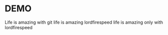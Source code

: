 # DEMO
Life is amazing with git
life is amazing lordfirespeed
life is amazing only with lordfirespeed
